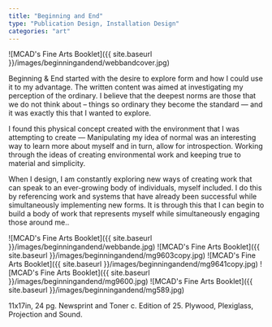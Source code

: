 ```yaml
---
title: "Beginning and End"
type: "Publication Design, Installation Design"
categories: "art"
---
```


![MCAD's Fine Arts Booklet]({{ site.baseurl }}/images/beginningandend/webbandcover.jpg)

Beginning & End started with the desire to explore form and how I could use it to my advantage. The written content was aimed at investigating my perception of the ordinary. I believe that the deepest norms are those that we do not think about – things so ordinary they become the standard — and it was exactly this that I wanted to explore.

I found this physical concept created with the environment that I was attempting to create — Manipulating my idea of normal was an interesting way to learn more about myself and in turn, allow for introspection. Working through the ideas of creating environmental work and keeping true to material and simplicity.

When I design, I am constantly exploring new ways of creating work that can speak to an ever-growing body of individuals, myself included. I do this by referencing work and systems that have already been successful while simultaneously implementing new forms. It is through this that I can begin to build a body of work that represents myself while simultaneously engaging those around me..

![MCAD's Fine Arts Booklet]({{ site.baseurl }}/images/beginningandend/webbande.jpg)
![MCAD's Fine Arts Booklet]({{ site.baseurl }}/images/beginningandend/mg9603copy.jpg)
![MCAD's Fine Arts Booklet]({{ site.baseurl }}/images/beginningandend/mg9641copy.jpg)
![MCAD's Fine Arts Booklet]({{ site.baseurl }}/images/beginningandend/mg9600.jpg)
![MCAD's Fine Arts Booklet]({{ site.baseurl }}/images/beginningandend/mg589.jpg)

11x17in, 24 pg. Newsprint and Toner c. Edition of 25.
Plywood, Plexiglass, Projection and Sound.

